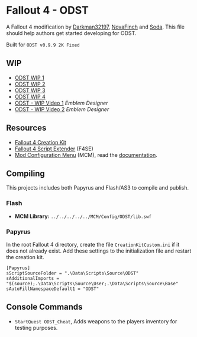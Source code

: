 # Fallout 4 - ODST
A Fallout 4 modification by [Darkman32197](https://www.nexusmods.com/users/5280910), [NovaFinch](https://www.nexusmods.com/users/38614105) and [Soda](https://www.nexusmods.com/users/4991811). This file should help authors get started developing for ODST.

Built for `ODST v0.9.9 2K Fixed`

## WIP
* [ODST WIP 1](https://www.nexusmods.com/fallout4/images/110670)
* [ODST WIP 2](https://www.nexusmods.com/fallout4/images/111188)
* [ODST WIP 3](https://www.nexusmods.com/fallout4/images/115593)
* [ODST WIP 4](https://www.nexusmods.com/fallout4/images/119187)
* [ODST - WIP Video 1](https://youtu.be/Rwcv4ZNj16A) *Emblem Designer*
* [ODST - WIP Video 2](https://youtu.be/NLYbu99T0ko) *Emblem Designer*

## Resources
* [Fallout 4 Creation Kit](https://www.creationkit.com/fallout4/index.php?title=Main_Page)
* [Fallout 4 Script Extender](http://f4se.silverlock.org/) (F4SE)
* [Mod Configuration Menu](https://www.nexusmods.com/fallout4/mods/21497) (MCM), read the [documentation](https://github.com/Neanka/MCM_0.1_AS3/wiki).

## Compiling
This projects includes both Papyrus and Flash/AS3 to compile and publish.

### Flash
* **MCM Library:** `../../../../../MCM/Config/ODST/lib.swf`

### Papyrus
In the root Fallout 4 directory, create the file `CreationKitCustom.ini` if it does not already exist.
Add these settings to the initialization file and restart the creation kit.

```
[Papyrus]
sScriptSourceFolder = ".\Data\Scripts\Source\ODST"
sAdditionalImports = "$(source);.\Data\Scripts\Source\User;.\Data\Scripts\Source\Base"
sAutoFillNamespaceDefault1 = "ODST"
```

## Console Commands
* `StartQuest ODST_Cheat`, Adds weapons to the players inventory for testing purposes.
